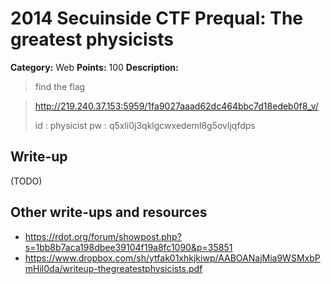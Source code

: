 # 2014 Secuinside CTF Prequal: The greatest physicists

**Category:** Web
**Points:** 100
**Description:**

> find the flag

> <http://219.240.37.153:5959/1fa9027aaad62dc464bbc7d18edeb0f8_v/>
>
> id : physicist
> pw : q5xli0j3qklgcwxedeml8g5ovljqfdps

## Write-up

(TODO)

## Other write-ups and resources

* <https://rdot.org/forum/showpost.php?s=1bb8b7aca198dbee39104f19a8fc1090&p=35851>
* <https://www.dropbox.com/sh/ytfak01xhkjkiwp/AABOANajMia9WSMxbPmHil0da/writeup-thegreatestphysicists.pdf>
